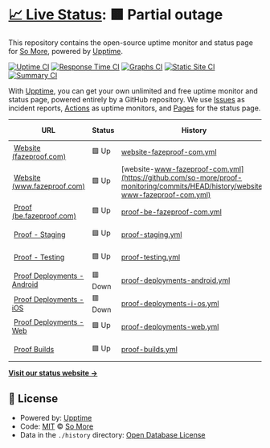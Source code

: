 # [📈 Live Status](https://status.fazeproof.com): <!--live status--> **🟧 Partial outage**

This repository contains the open-source uptime monitor and status page for [So More](https://status.fazeproof.com), powered by [Upptime](https://github.com/upptime/upptime).

[![Uptime CI](https://github.com/so-more/proof-monitoring/workflows/Uptime%20CI/badge.svg)](https://github.com/so-more/proof-monitoring/actions?query=workflow%3A%22Uptime+CI%22)
[![Response Time CI](https://github.com/so-more/proof-monitoring/workflows/Response%20Time%20CI/badge.svg)](https://github.com/so-more/proof-monitoring/actions?query=workflow%3A%22Response+Time+CI%22)
[![Graphs CI](https://github.com/so-more/proof-monitoring/workflows/Graphs%20CI/badge.svg)](https://github.com/so-more/proof-monitoring/actions?query=workflow%3A%22Graphs+CI%22)
[![Static Site CI](https://github.com/so-more/proof-monitoring/workflows/Static%20Site%20CI/badge.svg)](https://github.com/so-more/proof-monitoring/actions?query=workflow%3A%22Static+Site+CI%22)
[![Summary CI](https://github.com/so-more/proof-monitoring/workflows/Summary%20CI/badge.svg)](https://github.com/so-more/proof-monitoring/actions?query=workflow%3A%22Summary+CI%22)

With [Upptime](https://upptime.js.org), you can get your own unlimited and free uptime monitor and status page, powered entirely by a GitHub repository. We use [Issues](https://github.com/so-more/proof-monitoring/issues) as incident reports, [Actions](https://github.com/so-more/proof-monitoring/actions) as uptime monitors, and [Pages](https://status.fazeproof.com) for the status page.

<!--start: status pages-->
<!-- This summary is generated by Upptime (https://github.com/upptime/upptime) -->
<!-- Do not edit this manually, your changes will be overwritten -->
<!-- prettier-ignore -->
| URL | Status | History | Response Time | Uptime |
| --- | ------ | ------- | ------------- | ------ |
| <img alt="" src="https://icons.duckduckgo.com/ip3/fazeproof.com.ico" height="13"> [Website (fazeproof.com)](https://fazeproof.com) | 🟩 Up | [website-fazeproof-com.yml](https://github.com/so-more/proof-monitoring/commits/HEAD/history/website-fazeproof-com.yml) | <details><summary><img alt="Response time graph" src="./graphs/website-fazeproof-com/response-time-week.png" height="20"> 489ms</summary><br><a href="https://status.fazeproof.com/history/website-fazeproof-com"><img alt="Response time 489" src="https://img.shields.io/endpoint?url=https%3A%2F%2Fraw.githubusercontent.com%2Fso-more%2Fproof-monitoring%2FHEAD%2Fapi%2Fwebsite-fazeproof-com%2Fresponse-time.json"></a><br><a href="https://status.fazeproof.com/history/website-fazeproof-com"><img alt="24-hour response time 499" src="https://img.shields.io/endpoint?url=https%3A%2F%2Fraw.githubusercontent.com%2Fso-more%2Fproof-monitoring%2FHEAD%2Fapi%2Fwebsite-fazeproof-com%2Fresponse-time-day.json"></a><br><a href="https://status.fazeproof.com/history/website-fazeproof-com"><img alt="7-day response time 489" src="https://img.shields.io/endpoint?url=https%3A%2F%2Fraw.githubusercontent.com%2Fso-more%2Fproof-monitoring%2FHEAD%2Fapi%2Fwebsite-fazeproof-com%2Fresponse-time-week.json"></a><br><a href="https://status.fazeproof.com/history/website-fazeproof-com"><img alt="30-day response time 489" src="https://img.shields.io/endpoint?url=https%3A%2F%2Fraw.githubusercontent.com%2Fso-more%2Fproof-monitoring%2FHEAD%2Fapi%2Fwebsite-fazeproof-com%2Fresponse-time-month.json"></a><br><a href="https://status.fazeproof.com/history/website-fazeproof-com"><img alt="1-year response time 489" src="https://img.shields.io/endpoint?url=https%3A%2F%2Fraw.githubusercontent.com%2Fso-more%2Fproof-monitoring%2FHEAD%2Fapi%2Fwebsite-fazeproof-com%2Fresponse-time-year.json"></a></details> | <details><summary><a href="https://status.fazeproof.com/history/website-fazeproof-com">97.87%</a></summary><a href="https://status.fazeproof.com/history/website-fazeproof-com"><img alt="All-time uptime 97.87%" src="https://img.shields.io/endpoint?url=https%3A%2F%2Fraw.githubusercontent.com%2Fso-more%2Fproof-monitoring%2FHEAD%2Fapi%2Fwebsite-fazeproof-com%2Fuptime.json"></a><br><a href="https://status.fazeproof.com/history/website-fazeproof-com"><img alt="24-hour uptime 100.00%" src="https://img.shields.io/endpoint?url=https%3A%2F%2Fraw.githubusercontent.com%2Fso-more%2Fproof-monitoring%2FHEAD%2Fapi%2Fwebsite-fazeproof-com%2Fuptime-day.json"></a><br><a href="https://status.fazeproof.com/history/website-fazeproof-com"><img alt="7-day uptime 97.87%" src="https://img.shields.io/endpoint?url=https%3A%2F%2Fraw.githubusercontent.com%2Fso-more%2Fproof-monitoring%2FHEAD%2Fapi%2Fwebsite-fazeproof-com%2Fuptime-week.json"></a><br><a href="https://status.fazeproof.com/history/website-fazeproof-com"><img alt="30-day uptime 97.87%" src="https://img.shields.io/endpoint?url=https%3A%2F%2Fraw.githubusercontent.com%2Fso-more%2Fproof-monitoring%2FHEAD%2Fapi%2Fwebsite-fazeproof-com%2Fuptime-month.json"></a><br><a href="https://status.fazeproof.com/history/website-fazeproof-com"><img alt="1-year uptime 97.87%" src="https://img.shields.io/endpoint?url=https%3A%2F%2Fraw.githubusercontent.com%2Fso-more%2Fproof-monitoring%2FHEAD%2Fapi%2Fwebsite-fazeproof-com%2Fuptime-year.json"></a></details>
| <img alt="" src="https://icons.duckduckgo.com/ip3/www.fazeproof.com.ico" height="13"> [Website (www.fazeproof.com)](https://www.fazeproof.com) | 🟩 Up | [website-www-fazeproof-com.yml](https://github.com/so-more/proof-monitoring/commits/HEAD/history/website-www-fazeproof-com.yml) | <details><summary><img alt="Response time graph" src="./graphs/website-www-fazeproof-com/response-time-week.png" height="20"> 139ms</summary><br><a href="https://status.fazeproof.com/history/website-www-fazeproof-com"><img alt="Response time 139" src="https://img.shields.io/endpoint?url=https%3A%2F%2Fraw.githubusercontent.com%2Fso-more%2Fproof-monitoring%2FHEAD%2Fapi%2Fwebsite-www-fazeproof-com%2Fresponse-time.json"></a><br><a href="https://status.fazeproof.com/history/website-www-fazeproof-com"><img alt="24-hour response time 72" src="https://img.shields.io/endpoint?url=https%3A%2F%2Fraw.githubusercontent.com%2Fso-more%2Fproof-monitoring%2FHEAD%2Fapi%2Fwebsite-www-fazeproof-com%2Fresponse-time-day.json"></a><br><a href="https://status.fazeproof.com/history/website-www-fazeproof-com"><img alt="7-day response time 139" src="https://img.shields.io/endpoint?url=https%3A%2F%2Fraw.githubusercontent.com%2Fso-more%2Fproof-monitoring%2FHEAD%2Fapi%2Fwebsite-www-fazeproof-com%2Fresponse-time-week.json"></a><br><a href="https://status.fazeproof.com/history/website-www-fazeproof-com"><img alt="30-day response time 139" src="https://img.shields.io/endpoint?url=https%3A%2F%2Fraw.githubusercontent.com%2Fso-more%2Fproof-monitoring%2FHEAD%2Fapi%2Fwebsite-www-fazeproof-com%2Fresponse-time-month.json"></a><br><a href="https://status.fazeproof.com/history/website-www-fazeproof-com"><img alt="1-year response time 139" src="https://img.shields.io/endpoint?url=https%3A%2F%2Fraw.githubusercontent.com%2Fso-more%2Fproof-monitoring%2FHEAD%2Fapi%2Fwebsite-www-fazeproof-com%2Fresponse-time-year.json"></a></details> | <details><summary><a href="https://status.fazeproof.com/history/website-www-fazeproof-com">100.00%</a></summary><a href="https://status.fazeproof.com/history/website-www-fazeproof-com"><img alt="All-time uptime 100.00%" src="https://img.shields.io/endpoint?url=https%3A%2F%2Fraw.githubusercontent.com%2Fso-more%2Fproof-monitoring%2FHEAD%2Fapi%2Fwebsite-www-fazeproof-com%2Fuptime.json"></a><br><a href="https://status.fazeproof.com/history/website-www-fazeproof-com"><img alt="24-hour uptime 100.00%" src="https://img.shields.io/endpoint?url=https%3A%2F%2Fraw.githubusercontent.com%2Fso-more%2Fproof-monitoring%2FHEAD%2Fapi%2Fwebsite-www-fazeproof-com%2Fuptime-day.json"></a><br><a href="https://status.fazeproof.com/history/website-www-fazeproof-com"><img alt="7-day uptime 100.00%" src="https://img.shields.io/endpoint?url=https%3A%2F%2Fraw.githubusercontent.com%2Fso-more%2Fproof-monitoring%2FHEAD%2Fapi%2Fwebsite-www-fazeproof-com%2Fuptime-week.json"></a><br><a href="https://status.fazeproof.com/history/website-www-fazeproof-com"><img alt="30-day uptime 100.00%" src="https://img.shields.io/endpoint?url=https%3A%2F%2Fraw.githubusercontent.com%2Fso-more%2Fproof-monitoring%2FHEAD%2Fapi%2Fwebsite-www-fazeproof-com%2Fuptime-month.json"></a><br><a href="https://status.fazeproof.com/history/website-www-fazeproof-com"><img alt="1-year uptime 100.00%" src="https://img.shields.io/endpoint?url=https%3A%2F%2Fraw.githubusercontent.com%2Fso-more%2Fproof-monitoring%2FHEAD%2Fapi%2Fwebsite-www-fazeproof-com%2Fuptime-year.json"></a></details>
| <img alt="" src="https://icons.duckduckgo.com/ip3/be.fazeproof.com.ico" height="13"> [Proof (be.fazeproof.com)](https://be.fazeproof.com) | 🟩 Up | [proof-be-fazeproof-com.yml](https://github.com/so-more/proof-monitoring/commits/HEAD/history/proof-be-fazeproof-com.yml) | <details><summary><img alt="Response time graph" src="./graphs/proof-be-fazeproof-com/response-time-week.png" height="20"> 127ms</summary><br><a href="https://status.fazeproof.com/history/proof-be-fazeproof-com"><img alt="Response time 127" src="https://img.shields.io/endpoint?url=https%3A%2F%2Fraw.githubusercontent.com%2Fso-more%2Fproof-monitoring%2FHEAD%2Fapi%2Fproof-be-fazeproof-com%2Fresponse-time.json"></a><br><a href="https://status.fazeproof.com/history/proof-be-fazeproof-com"><img alt="24-hour response time 127" src="https://img.shields.io/endpoint?url=https%3A%2F%2Fraw.githubusercontent.com%2Fso-more%2Fproof-monitoring%2FHEAD%2Fapi%2Fproof-be-fazeproof-com%2Fresponse-time-day.json"></a><br><a href="https://status.fazeproof.com/history/proof-be-fazeproof-com"><img alt="7-day response time 127" src="https://img.shields.io/endpoint?url=https%3A%2F%2Fraw.githubusercontent.com%2Fso-more%2Fproof-monitoring%2FHEAD%2Fapi%2Fproof-be-fazeproof-com%2Fresponse-time-week.json"></a><br><a href="https://status.fazeproof.com/history/proof-be-fazeproof-com"><img alt="30-day response time 127" src="https://img.shields.io/endpoint?url=https%3A%2F%2Fraw.githubusercontent.com%2Fso-more%2Fproof-monitoring%2FHEAD%2Fapi%2Fproof-be-fazeproof-com%2Fresponse-time-month.json"></a><br><a href="https://status.fazeproof.com/history/proof-be-fazeproof-com"><img alt="1-year response time 127" src="https://img.shields.io/endpoint?url=https%3A%2F%2Fraw.githubusercontent.com%2Fso-more%2Fproof-monitoring%2FHEAD%2Fapi%2Fproof-be-fazeproof-com%2Fresponse-time-year.json"></a></details> | <details><summary><a href="https://status.fazeproof.com/history/proof-be-fazeproof-com">100.00%</a></summary><a href="https://status.fazeproof.com/history/proof-be-fazeproof-com"><img alt="All-time uptime 100.00%" src="https://img.shields.io/endpoint?url=https%3A%2F%2Fraw.githubusercontent.com%2Fso-more%2Fproof-monitoring%2FHEAD%2Fapi%2Fproof-be-fazeproof-com%2Fuptime.json"></a><br><a href="https://status.fazeproof.com/history/proof-be-fazeproof-com"><img alt="24-hour uptime 100.00%" src="https://img.shields.io/endpoint?url=https%3A%2F%2Fraw.githubusercontent.com%2Fso-more%2Fproof-monitoring%2FHEAD%2Fapi%2Fproof-be-fazeproof-com%2Fuptime-day.json"></a><br><a href="https://status.fazeproof.com/history/proof-be-fazeproof-com"><img alt="7-day uptime 100.00%" src="https://img.shields.io/endpoint?url=https%3A%2F%2Fraw.githubusercontent.com%2Fso-more%2Fproof-monitoring%2FHEAD%2Fapi%2Fproof-be-fazeproof-com%2Fuptime-week.json"></a><br><a href="https://status.fazeproof.com/history/proof-be-fazeproof-com"><img alt="30-day uptime 100.00%" src="https://img.shields.io/endpoint?url=https%3A%2F%2Fraw.githubusercontent.com%2Fso-more%2Fproof-monitoring%2FHEAD%2Fapi%2Fproof-be-fazeproof-com%2Fuptime-month.json"></a><br><a href="https://status.fazeproof.com/history/proof-be-fazeproof-com"><img alt="1-year uptime 100.00%" src="https://img.shields.io/endpoint?url=https%3A%2F%2Fraw.githubusercontent.com%2Fso-more%2Fproof-monitoring%2FHEAD%2Fapi%2Fproof-be-fazeproof-com%2Fuptime-year.json"></a></details>
| <img alt="" src="https://icons.duckduckgo.com/ip3/try.be.fazeproof.com.ico" height="13"> [Proof - Staging](https://try.be.fazeproof.com) | 🟩 Up | [proof-staging.yml](https://github.com/so-more/proof-monitoring/commits/HEAD/history/proof-staging.yml) | <details><summary><img alt="Response time graph" src="./graphs/proof-staging/response-time-week.png" height="20"> 134ms</summary><br><a href="https://status.fazeproof.com/history/proof-staging"><img alt="Response time 134" src="https://img.shields.io/endpoint?url=https%3A%2F%2Fraw.githubusercontent.com%2Fso-more%2Fproof-monitoring%2FHEAD%2Fapi%2Fproof-staging%2Fresponse-time.json"></a><br><a href="https://status.fazeproof.com/history/proof-staging"><img alt="24-hour response time 134" src="https://img.shields.io/endpoint?url=https%3A%2F%2Fraw.githubusercontent.com%2Fso-more%2Fproof-monitoring%2FHEAD%2Fapi%2Fproof-staging%2Fresponse-time-day.json"></a><br><a href="https://status.fazeproof.com/history/proof-staging"><img alt="7-day response time 134" src="https://img.shields.io/endpoint?url=https%3A%2F%2Fraw.githubusercontent.com%2Fso-more%2Fproof-monitoring%2FHEAD%2Fapi%2Fproof-staging%2Fresponse-time-week.json"></a><br><a href="https://status.fazeproof.com/history/proof-staging"><img alt="30-day response time 134" src="https://img.shields.io/endpoint?url=https%3A%2F%2Fraw.githubusercontent.com%2Fso-more%2Fproof-monitoring%2FHEAD%2Fapi%2Fproof-staging%2Fresponse-time-month.json"></a><br><a href="https://status.fazeproof.com/history/proof-staging"><img alt="1-year response time 134" src="https://img.shields.io/endpoint?url=https%3A%2F%2Fraw.githubusercontent.com%2Fso-more%2Fproof-monitoring%2FHEAD%2Fapi%2Fproof-staging%2Fresponse-time-year.json"></a></details> | <details><summary><a href="https://status.fazeproof.com/history/proof-staging">100.00%</a></summary><a href="https://status.fazeproof.com/history/proof-staging"><img alt="All-time uptime 100.00%" src="https://img.shields.io/endpoint?url=https%3A%2F%2Fraw.githubusercontent.com%2Fso-more%2Fproof-monitoring%2FHEAD%2Fapi%2Fproof-staging%2Fuptime.json"></a><br><a href="https://status.fazeproof.com/history/proof-staging"><img alt="24-hour uptime 100.00%" src="https://img.shields.io/endpoint?url=https%3A%2F%2Fraw.githubusercontent.com%2Fso-more%2Fproof-monitoring%2FHEAD%2Fapi%2Fproof-staging%2Fuptime-day.json"></a><br><a href="https://status.fazeproof.com/history/proof-staging"><img alt="7-day uptime 100.00%" src="https://img.shields.io/endpoint?url=https%3A%2F%2Fraw.githubusercontent.com%2Fso-more%2Fproof-monitoring%2FHEAD%2Fapi%2Fproof-staging%2Fuptime-week.json"></a><br><a href="https://status.fazeproof.com/history/proof-staging"><img alt="30-day uptime 100.00%" src="https://img.shields.io/endpoint?url=https%3A%2F%2Fraw.githubusercontent.com%2Fso-more%2Fproof-monitoring%2FHEAD%2Fapi%2Fproof-staging%2Fuptime-month.json"></a><br><a href="https://status.fazeproof.com/history/proof-staging"><img alt="1-year uptime 100.00%" src="https://img.shields.io/endpoint?url=https%3A%2F%2Fraw.githubusercontent.com%2Fso-more%2Fproof-monitoring%2FHEAD%2Fapi%2Fproof-staging%2Fuptime-year.json"></a></details>
| <img alt="" src="https://icons.duckduckgo.com/ip3/test.fazeproof.com.ico" height="13"> [Proof - Testing](https://test.fazeproof.com) | 🟩 Up | [proof-testing.yml](https://github.com/so-more/proof-monitoring/commits/HEAD/history/proof-testing.yml) | <details><summary><img alt="Response time graph" src="./graphs/proof-testing/response-time-week.png" height="20"> 149ms</summary><br><a href="https://status.fazeproof.com/history/proof-testing"><img alt="Response time 149" src="https://img.shields.io/endpoint?url=https%3A%2F%2Fraw.githubusercontent.com%2Fso-more%2Fproof-monitoring%2FHEAD%2Fapi%2Fproof-testing%2Fresponse-time.json"></a><br><a href="https://status.fazeproof.com/history/proof-testing"><img alt="24-hour response time 149" src="https://img.shields.io/endpoint?url=https%3A%2F%2Fraw.githubusercontent.com%2Fso-more%2Fproof-monitoring%2FHEAD%2Fapi%2Fproof-testing%2Fresponse-time-day.json"></a><br><a href="https://status.fazeproof.com/history/proof-testing"><img alt="7-day response time 149" src="https://img.shields.io/endpoint?url=https%3A%2F%2Fraw.githubusercontent.com%2Fso-more%2Fproof-monitoring%2FHEAD%2Fapi%2Fproof-testing%2Fresponse-time-week.json"></a><br><a href="https://status.fazeproof.com/history/proof-testing"><img alt="30-day response time 149" src="https://img.shields.io/endpoint?url=https%3A%2F%2Fraw.githubusercontent.com%2Fso-more%2Fproof-monitoring%2FHEAD%2Fapi%2Fproof-testing%2Fresponse-time-month.json"></a><br><a href="https://status.fazeproof.com/history/proof-testing"><img alt="1-year response time 149" src="https://img.shields.io/endpoint?url=https%3A%2F%2Fraw.githubusercontent.com%2Fso-more%2Fproof-monitoring%2FHEAD%2Fapi%2Fproof-testing%2Fresponse-time-year.json"></a></details> | <details><summary><a href="https://status.fazeproof.com/history/proof-testing">100.00%</a></summary><a href="https://status.fazeproof.com/history/proof-testing"><img alt="All-time uptime 100.00%" src="https://img.shields.io/endpoint?url=https%3A%2F%2Fraw.githubusercontent.com%2Fso-more%2Fproof-monitoring%2FHEAD%2Fapi%2Fproof-testing%2Fuptime.json"></a><br><a href="https://status.fazeproof.com/history/proof-testing"><img alt="24-hour uptime 100.00%" src="https://img.shields.io/endpoint?url=https%3A%2F%2Fraw.githubusercontent.com%2Fso-more%2Fproof-monitoring%2FHEAD%2Fapi%2Fproof-testing%2Fuptime-day.json"></a><br><a href="https://status.fazeproof.com/history/proof-testing"><img alt="7-day uptime 100.00%" src="https://img.shields.io/endpoint?url=https%3A%2F%2Fraw.githubusercontent.com%2Fso-more%2Fproof-monitoring%2FHEAD%2Fapi%2Fproof-testing%2Fuptime-week.json"></a><br><a href="https://status.fazeproof.com/history/proof-testing"><img alt="30-day uptime 100.00%" src="https://img.shields.io/endpoint?url=https%3A%2F%2Fraw.githubusercontent.com%2Fso-more%2Fproof-monitoring%2FHEAD%2Fapi%2Fproof-testing%2Fuptime-month.json"></a><br><a href="https://status.fazeproof.com/history/proof-testing"><img alt="1-year uptime 100.00%" src="https://img.shields.io/endpoint?url=https%3A%2F%2Fraw.githubusercontent.com%2Fso-more%2Fproof-monitoring%2FHEAD%2Fapi%2Fproof-testing%2Fuptime-year.json"></a></details>
| <img alt="" src="https://icons.duckduckgo.com/ip3/wcclrbfbgolsffkzxlay.supabase.co.ico" height="13"> [Proof Deployments - Android](https://wcclrbfbgolsffkzxlay.supabase.co/functions/v1/check-workflow-status?workflow=android) | 🟥 Down | [proof-deployments-android.yml](https://github.com/so-more/proof-monitoring/commits/HEAD/history/proof-deployments-android.yml) | <details><summary><img alt="Response time graph" src="./graphs/proof-deployments-android/response-time-week.png" height="20"> 971ms</summary><br><a href="https://status.fazeproof.com/history/proof-deployments-android"><img alt="Response time 971" src="https://img.shields.io/endpoint?url=https%3A%2F%2Fraw.githubusercontent.com%2Fso-more%2Fproof-monitoring%2FHEAD%2Fapi%2Fproof-deployments-android%2Fresponse-time.json"></a><br><a href="https://status.fazeproof.com/history/proof-deployments-android"><img alt="24-hour response time 971" src="https://img.shields.io/endpoint?url=https%3A%2F%2Fraw.githubusercontent.com%2Fso-more%2Fproof-monitoring%2FHEAD%2Fapi%2Fproof-deployments-android%2Fresponse-time-day.json"></a><br><a href="https://status.fazeproof.com/history/proof-deployments-android"><img alt="7-day response time 971" src="https://img.shields.io/endpoint?url=https%3A%2F%2Fraw.githubusercontent.com%2Fso-more%2Fproof-monitoring%2FHEAD%2Fapi%2Fproof-deployments-android%2Fresponse-time-week.json"></a><br><a href="https://status.fazeproof.com/history/proof-deployments-android"><img alt="30-day response time 971" src="https://img.shields.io/endpoint?url=https%3A%2F%2Fraw.githubusercontent.com%2Fso-more%2Fproof-monitoring%2FHEAD%2Fapi%2Fproof-deployments-android%2Fresponse-time-month.json"></a><br><a href="https://status.fazeproof.com/history/proof-deployments-android"><img alt="1-year response time 971" src="https://img.shields.io/endpoint?url=https%3A%2F%2Fraw.githubusercontent.com%2Fso-more%2Fproof-monitoring%2FHEAD%2Fapi%2Fproof-deployments-android%2Fresponse-time-year.json"></a></details> | <details><summary><a href="https://status.fazeproof.com/history/proof-deployments-android">16.70%</a></summary><a href="https://status.fazeproof.com/history/proof-deployments-android"><img alt="All-time uptime 16.70%" src="https://img.shields.io/endpoint?url=https%3A%2F%2Fraw.githubusercontent.com%2Fso-more%2Fproof-monitoring%2FHEAD%2Fapi%2Fproof-deployments-android%2Fuptime.json"></a><br><a href="https://status.fazeproof.com/history/proof-deployments-android"><img alt="24-hour uptime 16.70%" src="https://img.shields.io/endpoint?url=https%3A%2F%2Fraw.githubusercontent.com%2Fso-more%2Fproof-monitoring%2FHEAD%2Fapi%2Fproof-deployments-android%2Fuptime-day.json"></a><br><a href="https://status.fazeproof.com/history/proof-deployments-android"><img alt="7-day uptime 16.70%" src="https://img.shields.io/endpoint?url=https%3A%2F%2Fraw.githubusercontent.com%2Fso-more%2Fproof-monitoring%2FHEAD%2Fapi%2Fproof-deployments-android%2Fuptime-week.json"></a><br><a href="https://status.fazeproof.com/history/proof-deployments-android"><img alt="30-day uptime 16.70%" src="https://img.shields.io/endpoint?url=https%3A%2F%2Fraw.githubusercontent.com%2Fso-more%2Fproof-monitoring%2FHEAD%2Fapi%2Fproof-deployments-android%2Fuptime-month.json"></a><br><a href="https://status.fazeproof.com/history/proof-deployments-android"><img alt="1-year uptime 16.70%" src="https://img.shields.io/endpoint?url=https%3A%2F%2Fraw.githubusercontent.com%2Fso-more%2Fproof-monitoring%2FHEAD%2Fapi%2Fproof-deployments-android%2Fuptime-year.json"></a></details>
| <img alt="" src="https://icons.duckduckgo.com/ip3/wcclrbfbgolsffkzxlay.supabase.co.ico" height="13"> [Proof Deployments - iOS](https://wcclrbfbgolsffkzxlay.supabase.co/functions/v1/check-workflow-status?workflow=ios) | 🟥 Down | [proof-deployments-i-os.yml](https://github.com/so-more/proof-monitoring/commits/HEAD/history/proof-deployments-i-os.yml) | <details><summary><img alt="Response time graph" src="./graphs/proof-deployments-i-os/response-time-week.png" height="20"> 391ms</summary><br><a href="https://status.fazeproof.com/history/proof-deployments-i-os"><img alt="Response time 391" src="https://img.shields.io/endpoint?url=https%3A%2F%2Fraw.githubusercontent.com%2Fso-more%2Fproof-monitoring%2FHEAD%2Fapi%2Fproof-deployments-i-os%2Fresponse-time.json"></a><br><a href="https://status.fazeproof.com/history/proof-deployments-i-os"><img alt="24-hour response time 391" src="https://img.shields.io/endpoint?url=https%3A%2F%2Fraw.githubusercontent.com%2Fso-more%2Fproof-monitoring%2FHEAD%2Fapi%2Fproof-deployments-i-os%2Fresponse-time-day.json"></a><br><a href="https://status.fazeproof.com/history/proof-deployments-i-os"><img alt="7-day response time 391" src="https://img.shields.io/endpoint?url=https%3A%2F%2Fraw.githubusercontent.com%2Fso-more%2Fproof-monitoring%2FHEAD%2Fapi%2Fproof-deployments-i-os%2Fresponse-time-week.json"></a><br><a href="https://status.fazeproof.com/history/proof-deployments-i-os"><img alt="30-day response time 391" src="https://img.shields.io/endpoint?url=https%3A%2F%2Fraw.githubusercontent.com%2Fso-more%2Fproof-monitoring%2FHEAD%2Fapi%2Fproof-deployments-i-os%2Fresponse-time-month.json"></a><br><a href="https://status.fazeproof.com/history/proof-deployments-i-os"><img alt="1-year response time 391" src="https://img.shields.io/endpoint?url=https%3A%2F%2Fraw.githubusercontent.com%2Fso-more%2Fproof-monitoring%2FHEAD%2Fapi%2Fproof-deployments-i-os%2Fresponse-time-year.json"></a></details> | <details><summary><a href="https://status.fazeproof.com/history/proof-deployments-i-os">36.66%</a></summary><a href="https://status.fazeproof.com/history/proof-deployments-i-os"><img alt="All-time uptime 36.66%" src="https://img.shields.io/endpoint?url=https%3A%2F%2Fraw.githubusercontent.com%2Fso-more%2Fproof-monitoring%2FHEAD%2Fapi%2Fproof-deployments-i-os%2Fuptime.json"></a><br><a href="https://status.fazeproof.com/history/proof-deployments-i-os"><img alt="24-hour uptime 36.66%" src="https://img.shields.io/endpoint?url=https%3A%2F%2Fraw.githubusercontent.com%2Fso-more%2Fproof-monitoring%2FHEAD%2Fapi%2Fproof-deployments-i-os%2Fuptime-day.json"></a><br><a href="https://status.fazeproof.com/history/proof-deployments-i-os"><img alt="7-day uptime 36.66%" src="https://img.shields.io/endpoint?url=https%3A%2F%2Fraw.githubusercontent.com%2Fso-more%2Fproof-monitoring%2FHEAD%2Fapi%2Fproof-deployments-i-os%2Fuptime-week.json"></a><br><a href="https://status.fazeproof.com/history/proof-deployments-i-os"><img alt="30-day uptime 36.66%" src="https://img.shields.io/endpoint?url=https%3A%2F%2Fraw.githubusercontent.com%2Fso-more%2Fproof-monitoring%2FHEAD%2Fapi%2Fproof-deployments-i-os%2Fuptime-month.json"></a><br><a href="https://status.fazeproof.com/history/proof-deployments-i-os"><img alt="1-year uptime 36.66%" src="https://img.shields.io/endpoint?url=https%3A%2F%2Fraw.githubusercontent.com%2Fso-more%2Fproof-monitoring%2FHEAD%2Fapi%2Fproof-deployments-i-os%2Fuptime-year.json"></a></details>
| <img alt="" src="https://icons.duckduckgo.com/ip3/wcclrbfbgolsffkzxlay.supabase.co.ico" height="13"> [Proof Deployments - Web](https://wcclrbfbgolsffkzxlay.supabase.co/functions/v1/check-workflow-status?workflow=web) | 🟩 Up | [proof-deployments-web.yml](https://github.com/so-more/proof-monitoring/commits/HEAD/history/proof-deployments-web.yml) | <details><summary><img alt="Response time graph" src="./graphs/proof-deployments-web/response-time-week.png" height="20"> 326ms</summary><br><a href="https://status.fazeproof.com/history/proof-deployments-web"><img alt="Response time 326" src="https://img.shields.io/endpoint?url=https%3A%2F%2Fraw.githubusercontent.com%2Fso-more%2Fproof-monitoring%2FHEAD%2Fapi%2Fproof-deployments-web%2Fresponse-time.json"></a><br><a href="https://status.fazeproof.com/history/proof-deployments-web"><img alt="24-hour response time 326" src="https://img.shields.io/endpoint?url=https%3A%2F%2Fraw.githubusercontent.com%2Fso-more%2Fproof-monitoring%2FHEAD%2Fapi%2Fproof-deployments-web%2Fresponse-time-day.json"></a><br><a href="https://status.fazeproof.com/history/proof-deployments-web"><img alt="7-day response time 326" src="https://img.shields.io/endpoint?url=https%3A%2F%2Fraw.githubusercontent.com%2Fso-more%2Fproof-monitoring%2FHEAD%2Fapi%2Fproof-deployments-web%2Fresponse-time-week.json"></a><br><a href="https://status.fazeproof.com/history/proof-deployments-web"><img alt="30-day response time 326" src="https://img.shields.io/endpoint?url=https%3A%2F%2Fraw.githubusercontent.com%2Fso-more%2Fproof-monitoring%2FHEAD%2Fapi%2Fproof-deployments-web%2Fresponse-time-month.json"></a><br><a href="https://status.fazeproof.com/history/proof-deployments-web"><img alt="1-year response time 326" src="https://img.shields.io/endpoint?url=https%3A%2F%2Fraw.githubusercontent.com%2Fso-more%2Fproof-monitoring%2FHEAD%2Fapi%2Fproof-deployments-web%2Fresponse-time-year.json"></a></details> | <details><summary><a href="https://status.fazeproof.com/history/proof-deployments-web">100.00%</a></summary><a href="https://status.fazeproof.com/history/proof-deployments-web"><img alt="All-time uptime 100.00%" src="https://img.shields.io/endpoint?url=https%3A%2F%2Fraw.githubusercontent.com%2Fso-more%2Fproof-monitoring%2FHEAD%2Fapi%2Fproof-deployments-web%2Fuptime.json"></a><br><a href="https://status.fazeproof.com/history/proof-deployments-web"><img alt="24-hour uptime 100.00%" src="https://img.shields.io/endpoint?url=https%3A%2F%2Fraw.githubusercontent.com%2Fso-more%2Fproof-monitoring%2FHEAD%2Fapi%2Fproof-deployments-web%2Fuptime-day.json"></a><br><a href="https://status.fazeproof.com/history/proof-deployments-web"><img alt="7-day uptime 100.00%" src="https://img.shields.io/endpoint?url=https%3A%2F%2Fraw.githubusercontent.com%2Fso-more%2Fproof-monitoring%2FHEAD%2Fapi%2Fproof-deployments-web%2Fuptime-week.json"></a><br><a href="https://status.fazeproof.com/history/proof-deployments-web"><img alt="30-day uptime 100.00%" src="https://img.shields.io/endpoint?url=https%3A%2F%2Fraw.githubusercontent.com%2Fso-more%2Fproof-monitoring%2FHEAD%2Fapi%2Fproof-deployments-web%2Fuptime-month.json"></a><br><a href="https://status.fazeproof.com/history/proof-deployments-web"><img alt="1-year uptime 100.00%" src="https://img.shields.io/endpoint?url=https%3A%2F%2Fraw.githubusercontent.com%2Fso-more%2Fproof-monitoring%2FHEAD%2Fapi%2Fproof-deployments-web%2Fuptime-year.json"></a></details>
| <img alt="" src="https://icons.duckduckgo.com/ip3/wcclrbfbgolsffkzxlay.supabase.co.ico" height="13"> [Proof Builds](https://wcclrbfbgolsffkzxlay.supabase.co/functions/v1/check-workflow-status?workflow=builds) | 🟩 Up | [proof-builds.yml](https://github.com/so-more/proof-monitoring/commits/HEAD/history/proof-builds.yml) | <details><summary><img alt="Response time graph" src="./graphs/proof-builds/response-time-week.png" height="20"> 543ms</summary><br><a href="https://status.fazeproof.com/history/proof-builds"><img alt="Response time 543" src="https://img.shields.io/endpoint?url=https%3A%2F%2Fraw.githubusercontent.com%2Fso-more%2Fproof-monitoring%2FHEAD%2Fapi%2Fproof-builds%2Fresponse-time.json"></a><br><a href="https://status.fazeproof.com/history/proof-builds"><img alt="24-hour response time 543" src="https://img.shields.io/endpoint?url=https%3A%2F%2Fraw.githubusercontent.com%2Fso-more%2Fproof-monitoring%2FHEAD%2Fapi%2Fproof-builds%2Fresponse-time-day.json"></a><br><a href="https://status.fazeproof.com/history/proof-builds"><img alt="7-day response time 543" src="https://img.shields.io/endpoint?url=https%3A%2F%2Fraw.githubusercontent.com%2Fso-more%2Fproof-monitoring%2FHEAD%2Fapi%2Fproof-builds%2Fresponse-time-week.json"></a><br><a href="https://status.fazeproof.com/history/proof-builds"><img alt="30-day response time 543" src="https://img.shields.io/endpoint?url=https%3A%2F%2Fraw.githubusercontent.com%2Fso-more%2Fproof-monitoring%2FHEAD%2Fapi%2Fproof-builds%2Fresponse-time-month.json"></a><br><a href="https://status.fazeproof.com/history/proof-builds"><img alt="1-year response time 543" src="https://img.shields.io/endpoint?url=https%3A%2F%2Fraw.githubusercontent.com%2Fso-more%2Fproof-monitoring%2FHEAD%2Fapi%2Fproof-builds%2Fresponse-time-year.json"></a></details> | <details><summary><a href="https://status.fazeproof.com/history/proof-builds">100.00%</a></summary><a href="https://status.fazeproof.com/history/proof-builds"><img alt="All-time uptime 100.00%" src="https://img.shields.io/endpoint?url=https%3A%2F%2Fraw.githubusercontent.com%2Fso-more%2Fproof-monitoring%2FHEAD%2Fapi%2Fproof-builds%2Fuptime.json"></a><br><a href="https://status.fazeproof.com/history/proof-builds"><img alt="24-hour uptime 100.00%" src="https://img.shields.io/endpoint?url=https%3A%2F%2Fraw.githubusercontent.com%2Fso-more%2Fproof-monitoring%2FHEAD%2Fapi%2Fproof-builds%2Fuptime-day.json"></a><br><a href="https://status.fazeproof.com/history/proof-builds"><img alt="7-day uptime 100.00%" src="https://img.shields.io/endpoint?url=https%3A%2F%2Fraw.githubusercontent.com%2Fso-more%2Fproof-monitoring%2FHEAD%2Fapi%2Fproof-builds%2Fuptime-week.json"></a><br><a href="https://status.fazeproof.com/history/proof-builds"><img alt="30-day uptime 100.00%" src="https://img.shields.io/endpoint?url=https%3A%2F%2Fraw.githubusercontent.com%2Fso-more%2Fproof-monitoring%2FHEAD%2Fapi%2Fproof-builds%2Fuptime-month.json"></a><br><a href="https://status.fazeproof.com/history/proof-builds"><img alt="1-year uptime 100.00%" src="https://img.shields.io/endpoint?url=https%3A%2F%2Fraw.githubusercontent.com%2Fso-more%2Fproof-monitoring%2FHEAD%2Fapi%2Fproof-builds%2Fuptime-year.json"></a></details>

<!--end: status pages-->

[**Visit our status website →**](https://status.fazeproof.com)

## 📄 License

- Powered by: [Upptime](https://github.com/upptime/upptime)
- Code: [MIT](./LICENSE) © [So More](https://status.fazeproof.com)
- Data in the `./history` directory: [Open Database License](https://opendatacommons.org/licenses/odbl/1-0/)
